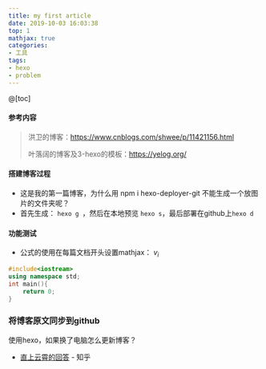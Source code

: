 ```yaml
---
title: my first article
date: 2019-10-03 16:03:38
top: 1
mathjax: true
categories:
- 工具
tags:
- hexo
- problem
---
```


@[toc]

#### 参考内容

> 洪卫的博客：<https://www.cnblogs.com/shwee/p/11421156.html>
>
> 叶落阔的博客及3-hexo的模板：<https://yelog.org/>

#### 搭建博客过程

- 这是我的第一篇博客，为什么用 npm i hexo-deployer-git 不能生成一个放图片的文件夹呢？
- 首先生成： `hexo g `，然后在本地预览 `hexo s`，最后部署在github上`hexo d`

#### 功能测试

- 公式的使用在每篇文档开头设置mathjax： $v_i$

```C++
#include<iostream>
using namespace std;
int main(){
	return 0;
}
```



### 将博客原文同步到github

使用hexo，如果换了电脑怎么更新博客？ 

- [直上云霄的回答](https://www.zhihu.com/question/21193762/answer/489124966) - 知乎


